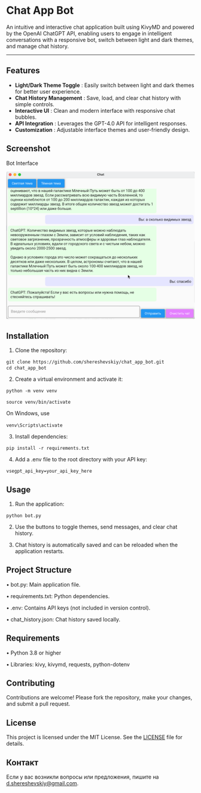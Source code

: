 # **Chat App Bot**

An intuitive and interactive chat application built using KivyMD and powered by the OpenAI ChatGPT API, enabling users to engage in intelligent conversations with a responsive bot, switch between light and dark themes, and manage chat history.

---

## **Features**

* **Light/Dark Theme Toggle** : Easily switch between light and dark themes for better user experience.
* **Chat History Management** : Save, load, and clear chat history with simple controls.
* **Interactive UI** : Clean and modern interface with responsive chat bubbles.
* **API Integration** : Leverages the GPT-4.0 API for intelligent responses.
* **Customization** : Adjustable interface themes and user-friendly design.

## **Screenshot**

Bot Interface

![Bot Interface](interface.png "Bot Interface")

## **Installation**

1. Clone the repository:

```
git clone https://github.com/shereshevskiy/chat_app_bot.git
cd chat_app_bot
```

2. Create a virtual environment and activate it:

```
python -m venv venv
```

```
source venv/bin/activate  
```

On Windows, use

`venv\Scripts\activate`

3. Install dependencies:

```
pip install -r requirements.txt
```

4. Add a .env file to the root directory with your API key:

```
vsegpt_api_key=your_api_key_here
```

## **Usage**

1. Run the application:

```
python bot.py
```

2. Use the buttons to toggle themes, send messages, and clear chat history.

3. Chat history is automatically saved and can be reloaded when the application restarts.

## **Project Structure**

•               bot.py: Main application file.

•               requirements.txt: Python dependencies.

•               .env: Contains API keys (not included in version control).

•               chat_history.json: Chat history saved locally.

## **Requirements**

•               Python 3.8 or higher

•               Libraries: kivy, kivymd, requests, python-dotenv

## **Contributing**

Contributions are welcome! Please fork the repository, make
your changes, and submit a pull request.

## **License**

This project is licensed under the MIT License. See the [LICENSE](LICENSE) file for details.

## **Контакт**

Если у вас возникли вопросы или предложения, пишите на [d.shereshevskiy@gmail.com](mailto:d.shereshevskiy@gmail.com).
